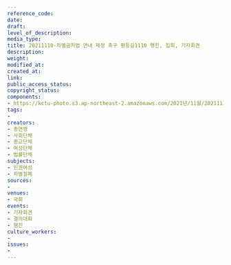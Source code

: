 ```yaml
---
reference_code: 
date: 
draft: 
level_of_description: 
media_type: 
title: 20211110-차별금지법 연내 제정 촉구 평등길1110 행진, 집회, 기자회견
description: 
weight: 
modified_at: 
created_at: 
link: 
public_access_status: 
copyright_status: 
components:
- https://kctu-photo.s3.ap-northeast-2.amazonaws.com/2021년/11월/20211110-차별금지법+연내+제정+촉구+평등길1110+행진,+집회,+기자회견/_5D41543.jpg
tags:
- 
creators:
- 총연맹
- 사회단체
- 종교단체
- 여성단체
- 법률단체
subjects:
- 인권여성
- 차별철폐
sources:
- 
venues:
- 국회
events:
- 기자회견
- 결의대회
- 행진
culture_workers:
- 
issues:
- 
---
```

